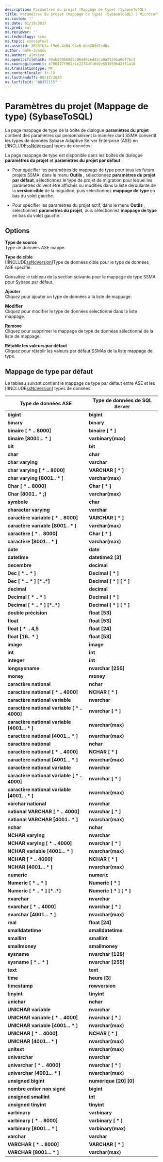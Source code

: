 ```yaml
---
description: Paramètres du projet (Mappage de type) (SybaseToSQL)
title: Paramètres du projet (mappage de type) (SybaseToSQL) | Microsoft Docs
ms.custom: ''
ms.date: 01/19/2017
ms.prod: sql
ms.reviewer: ''
ms.technology: ssma
ms.topic: conceptual
ms.assetid: 2698fb3a-f9e6-4e04-94e0-dad289d7ed0a
author: nahk-ivanov
ms.author: alexiva
ms.openlocfilehash: 99ab880b69d2c06d462ed42ca0a2529ba6bf7bc2
ms.sourcegitcommit: e700497f962e4c2274df16d9e651059b42ff1a10
ms.translationtype: MT
ms.contentlocale: fr-FR
ms.lasthandoff: 08/17/2020
ms.locfileid: "88372115"
---
```

# <a name="project-settings-type-mapping-sybasetosql"></a>Paramètres du projet (Mappage de type) (SybaseToSQL)
La page mappage de type de la boîte de dialogue **paramètres du projet** contient des paramètres qui personnalisent la manière dont SSMA convertit les types de données Sybase Adaptive Server Enterprise (ASE) en [!INCLUDE[ssNoVersion](../../includes/ssnoversion-md.md)] types de données.  
  
La page mappage de type est disponible dans les boîtes de dialogue **paramètres du projet** et **paramètres du projet par défaut** .  
  
-   Pour spécifier les paramètres de mappage de type pour tous les futurs projets SSMA, dans le menu **Outils** , sélectionnez **paramètres du projet par défaut**, sélectionnez le type de projet de migration pour lequel les paramètres doivent être affichés ou modifiés dans la liste déroulante de la **version cible** de la migration, puis sélectionnez **mappage de type** en bas du volet gauche.  
  
-   Pour spécifier les paramètres du projet actif, dans le menu **Outils** , sélectionnez **paramètres du projet**, puis sélectionnez **mappage de type** en bas du volet gauche.  
  
## <a name="options"></a>Options  
**Type de source**  
Type de données ASE mappé.  
  
**Type de cible**  
[!INCLUDE[ssNoVersion](../../includes/ssnoversion-md.md)]Type de données cible pour le type de données ASE spécifié.  
  
Consultez le tableau de la section suivante pour le mappage de type SSMA pour Sybase par défaut.  
  
**Ajouter**  
Cliquez pour ajouter un type de données à la liste de mappage.  
  
**Modifier**  
Cliquez pour modifier le type de données sélectionné dans la liste mappage.  
  
**Remove**  
Cliquez pour supprimer le mappage de type de données sélectionné de la liste de mappage.  
  
**Rétablir les valeurs par défaut**  
Cliquez pour rétablir les valeurs par défaut SSMAs de la liste mappage de type.  
  
## <a name="default-type-mapping"></a>Mappage de type par défaut  
Le tableau suivant contient le mappage de type par défaut entre ASE et les [!INCLUDE[ssNoVersion](../../includes/ssnoversion-md.md)] types de données.  
  
|Type de données ASE|Type de données de SQL Server|  
|-----------------|------------------------|  
|**bigint**|**bigint**|  
|**binary**|**binary**|  
|**binaire [ \* .. 8000]**|**binaire [ \* ]**|  
|**binaire [8001... \* ]**|**varbinary(max)**|  
|**bit**|**bit**|  
|**char**|**char**|  
|**char varying**|**varchar**|  
|**char varying [ \* .. 8000]**|**VARCHAR [ \* ]**|  
|**char varying [8001.. \* ]**|**varchar(max)**|  
|**Char [ \* .. 8000]**|**Char [ \* ]**|  
|**Char [8001.. \* ;]**|**varchar(max)**|  
|**symbole**|**char**|  
|**character varying**|**varchar**|  
|**caractère variable [ \* .. 8000]**|**VARCHAR [ \* ]**|  
|**caractère variable [8001.. \* ]**|**varchar(max)**|  
|**caractère [ \* .. 8000]**|**Char [ \* ]**|  
|**caractère [8001... \* ]**|**varchar(max)**|  
|**date**|**date**|  
|**datetime**|**datetime2 [3]**|  
|**decembre**|**decimal**|  
|**Dec [ \* .. \* ]**|**Decimal [ \* ]**|  
|**Dec [ \* .. \* ] [\*..\*]**|**Decimal [ \* ] [ \* ]**|  
|**decimal**|**decimal**|  
|**Decimal [ \* .. \* ]**|**Decimal [ \* ]**|  
|**Decimal [ \* .. \* ] [\*..\*]**|**Decimal [ \* ] [ \* ]**|  
|**double précision**|**float [53]**|  
|**float**|**float [53]**|  
|**float [ \* .. 4,5**|**float [24]**|  
|**float [16.. \* ]**|**float [53]**|  
|**image**|**image**|  
|**int**|**int**|  
|**integer**|**int**|  
|**longsysname**|**nvarchar [255]**|  
|**money**|**money**|  
|**caractère national**|**nchar**|  
|**caractère national [ \* .. 4000]**|**NCHAR [ \* ]**|  
|**caractère national variable**|**nvarchar**|  
|**caractère national variable [ \* .. 4000]**|**nvarchar [ \* ]**|  
|**caractère national variable [4001... \* ]**|**nvarchar(max)**|  
|**caractère national [4001... \* ]**|**nvarchar(max)**|  
|**caractère national**|**nchar**|  
|**caractère national [ \* .. 4000]**|**NCHAR [ \* ]**|  
|**caractère national [4001... \* ]**|**nvarchar(max)**|  
|**caractère national variable**|**nvarchar**|  
|**caractère national variable [ \* .. 4000]**|**nvarchar [ \* ]**|  
|**caractère national variable [4001... \* ]**|**nvarchar(max)**|  
|**varchar national**|**nvarchar**|  
|**national VARCHAR [ \* .. 4000]**|**nvarchar [ \* ]**|  
|**national VARCHAR [4001.. \* ]**|**nvarchar(max)**|  
|**nchar**|**nchar**|  
|**NCHAR varying**|**nvarchar**|  
|**NCHAR varying [ \* .. 4000]**|**nvarchar [ \* ]**|  
|**NCHAR variable [4001... \* ]**|**nvarchar(max)**|  
|**NCHAR [ \* .. 4000]**|**NCHAR [ \* ]**|  
|**NCHAR [4001... \* ]**|**nvarchar(max)**|  
|**numeric**|**numeric**|  
|**Numeric [ \* .. \* ]**|**Numeric [ \* ]**|  
|**Numeric [ \* .. \* ] [\*..\*]**|**Numeric [ \* ] [ \* ]**|  
|**nvarchar**|**nvarchar**|  
|**nvarchar [ \* .. 4000]**|**nvarchar [ \* ]**|  
|**nvarchar [4001... \* ]**|**nvarchar(max)**|  
|**real**|**float [24]**|  
|**smalldatetime**|**smalldatetime**|  
|**smallint**|**smallint**|  
|**smallmoney**|**smallmoney**|  
|**sysname**|**nvarchar [128]**|  
|**sysname [ \* .. \* ]**|**nvarchar [255]**|  
|**text**|**text**|  
|**time**|**heure [3]**|  
|**timestamp**|**rowversion**|  
|**tinyint**|**tinyint**|  
|**unichar**|**nchar**|  
|**UNICHAR variable**|**nvarchar**|  
|**UNICHAR variable [ \* .. 4000]**|**nvarchar [ \* ]**|  
|**UNICHAR variable [4001... \* ]**|**nvarchar(max)**|  
|**UNICHAR [ \* .. 4000]**|**NCHAR [ \* ]**|  
|**UNICHAR [4001... \* ]**|**nvarchar(max)**|  
|**unitext**|**nvarchar(max)**|  
|**univarchar**|**nvarchar**|  
|**univarchar [ \* .. 4000]**|**nvarchar [ \* ]**|  
|**univarchar [4001... \* ]**|**nvarchar(max)**|  
|**unsigned bigint**|**numérique [20] [0]**|  
|**nombre entier non signé**|**bigint**|  
|**unsigned smallint**|**int**|  
|**unsigned tinyint**|**tinyint**|  
|**varbinary**|**varbinary**|  
|**varbinary [ \* .. 8000]**|**varbinary [ \* ]**|  
|**varbinary [8001... \* ]**|**varbinary(max)**|  
|**varchar**|**varchar**|  
|**VARCHAR [ \* .. 8000]**|**VARCHAR [ \* ]**|  
|**VARCHAR [8001... \* ]**|**varchar(max)**|  
  

